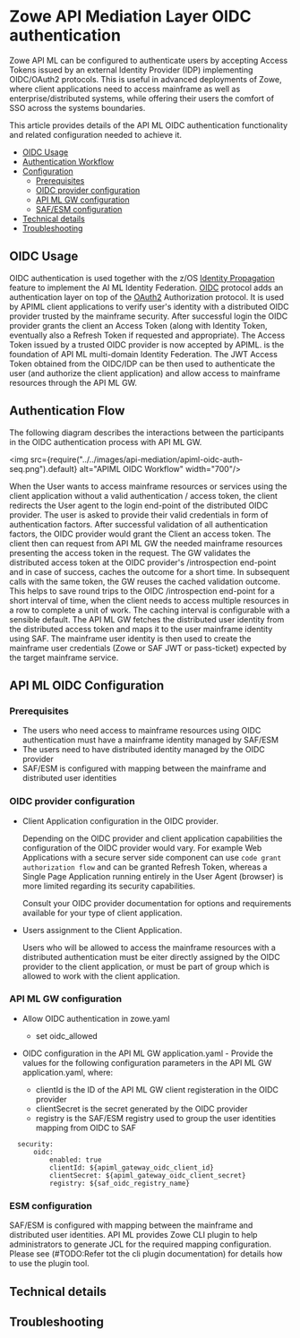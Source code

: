# Zowe API Mediation Layer OIDC authentication

Zowe API ML can be configured to authenticate users by accepting Access Tokens issued by an external Identity Provider (IDP) implementing OIDC/OAuth2 protocols.
This is useful in advanced deployments of Zowe, where client applications need to access mainframe as well as enterprise/distributed systems, while offering their users the comfort of SSO across the systems boundaries.  

This article provides details of the API ML OIDC authentication functionality and related configuration needed to achieve it.

- [OIDC Usage](#oidc-usage)
- [Authentication Workflow](#authentication-flow)
- [Configuration](#api-ml-oidc-configuration)
    * [Prerequisites](#prerequisites)
    * [OIDC provider configuration](#oidc-provider-configuration)
    * [API ML GW configuration](#api-ml-gw-configuration)
    * [SAF/ESM configuration](#esm-configuration)
- [Technical details](#technical-details)
- [Troubleshooting](#troubleshooting)

## OIDC Usage
OIDC authentication is used together with the z/OS [Identity Propagation](https://www.redbooks.ibm.com/redbooks/pdfs/sg247850.pdf) feature to implement the AI ML Identity Federation.
[OIDC](https://openid.net/specs/openid-connect-core-1_0.html) protocol adds an authentication layer on top of the [OAuth2](https://www.rfc-editor.org/rfc/rfc6749) Authorization protocol.
It is used by APIML client applications to verify user's identity with a distributed OIDC provider trusted by the mainframe security.
After successful login the OIDC provider grants the client an Access Token (along with Identity Token, eventually also a Refresh Token if requested and appropriate).
The Access Token issued by a trusted OIDC provider is now accepted by APIML.
is the foundation of API ML multi-domain Identity Federation.
The JWT Access Token obtained from the OIDC/IDP can be then used to authenticate the user (and authorize the client application) and allow access to mainframe resources through the API ML GW.


## Authentication Flow
The following diagram describes the interactions between the participants in the OIDC authentication process with API ML GW.

<img src={require("../../images/api-mediation/apiml-oidc-auth-seq.png").default} alt="APIML OIDC Workflow" width="700"/>

When the User wants to access mainframe resources or services using the client application without a valid authentication / access token, 
the client redirects the User agent to the login end-point of the distributed OIDC provider. The user is asked to provide their valid credentials in form of authentication factors.
After successful validation of all authentication factors, the OIDC provider would grant the Client an access token. 
The client then can request from API ML GW the needed mainframe resources presenting the access token in the request.
The GW validates the distributed access token at the OIDC provider's /introspection end-point and in case of success, caches the outcome for a short time.
In subsequent calls with the same token, the GW reuses the cached validation outcome. This helps to save round trips to the OIDC /introspection end-point 
for a short interval of time, when the client needs to access multiple resources in a row to complete a unit of work. The caching interval is configurable with a sensible default. 
The API ML GW fetches  the distributed user identity from the distributed access token and maps it to the user mainframe identity using SAF.
The mainframe user identity is then used to create the mainframe user credentials (Zowe or SAF JWT or pass-ticket) expected by the target mainframe service.

## API ML OIDC Configuration

### Prerequisites

- The users who need access to mainframe resources using OIDC authentication must have a mainframe identity managed by SAF/ESM
- The users need to have distributed identity managed by the OIDC provider  
- SAF/ESM is configured with mapping between the mainframe and distributed user identities
  
### OIDC provider configuration

- Client Application configuration in the OIDC provider. 

  Depending on the OIDC provider and client application capabilities the configuration of the OIDC provider would vary.
For example Web Applications with a secure server side component can use `code grant authorization flow` and can be granted Refresh Token, whereas a Single Page Application running entirely in the User Agent (browser) is more limited regarding its security capabilities.  

  Consult your OIDC provider documentation for options and requirements available for your type of client application. 

- Users assignment to the Client Application.

  Users who will be allowed to access the mainframe resources with a distributed authentication must be eiter directly assigned by the OIDC provider to the client application,
or must be part of group which is allowed to work with the client application.     

### API ML GW configuration
* Allow OIDC authentication in zowe.yaml
  * set oidc_allowed

* OIDC configuration in the API ML GW application.yaml - Provide the values for the following configuration parameters in the API ML GW application.yaml, where:
  - clientId is the ID of the API ML GW client registeration in the OIDC provider
  - clientSecret is the secret generated by the OIDC provider
  - registry is the SAF/ESM registry used to group the user identities mapping from OIDC to SAF
```
  security:
      oidc:
          enabled: true
          clientId: ${apiml_gateway_oidc_client_id}
          clientSecret: ${apiml_gateway_oidc_client_secret}
          registry: ${saf_oidc_registry_name} 
```

### ESM configuration

SAF/ESM is configured with mapping between the mainframe and distributed user identities. API ML provides Zowe CLI plugin to help administrators to generate JCL for the required mapping configuration. 
Please see (#TODO:Refer tot the cli plugin documentation) for details how to use the plugin tool.

## Technical details

## Troubleshooting
